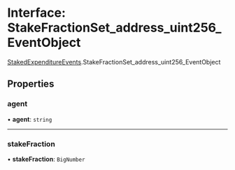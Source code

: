 # Interface: StakeFractionSet\_address\_uint256\_EventObject

[StakedExpenditureEvents](../modules/StakedExpenditureEvents.md).StakeFractionSet_address_uint256_EventObject

## Properties

### agent

• **agent**: `string`

___

### stakeFraction

• **stakeFraction**: `BigNumber`
